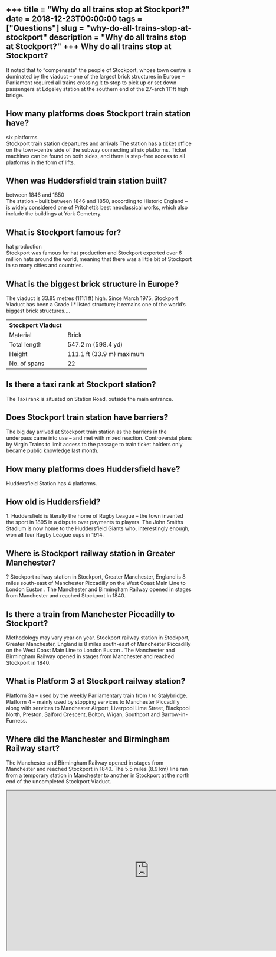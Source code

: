 +++
title = "Why do all trains stop at Stockport?"
date = 2018-12-23T00:00:00
tags = ["Questions"]
slug = "why-do-all-trains-stop-at-stockport"
description = "Why do all trains stop at Stockport?"
+++
Why do all trains stop at Stockport?
------------------------------------

It noted that to “compensate” the people of Stockport, whose town centre is dominated by the viaduct – one of the largest brick structures in Europe – Parliament required all trains crossing it to stop to pick up or set down passengers at Edgeley station at the southern end of the 27-arch 111ft high bridge.

How many platforms does Stockport train station have?
-----------------------------------------------------

six platforms  
Stockport train station departures and arrivals The station has a ticket office on the town-centre side of the subway connecting all six platforms. Ticket machines can be found on both sides, and there is step-free access to all platforms in the form of lifts.

When was Huddersfield train station built?
------------------------------------------

between 1846 and 1850  
The station – built between 1846 and 1850, according to Historic England – is widely considered one of Pritchett’s best neoclassical works, which also include the buildings at York Cemetery.

What is Stockport famous for?
-----------------------------

hat production  
Stockport was famous for hat production and Stockport exported over 6 million hats around the world, meaning that there was a little bit of Stockport in so many cities and countries.

What is the biggest brick structure in Europe?
----------------------------------------------

The viaduct is 33.85 metres (111.1 ft) high. Since March 1975, Stockport Viaduct has been a Grade II\* listed structure; it remains one of the world’s biggest brick structures….

<table><tr><th>Stockport Viaduct</th></tr><tr><td>Material</td><td>Brick</td></tr><tr><td>Total length</td><td>547.2 m (598.4 yd)</td></tr><tr><td>Height</td><td>111.1 ft (33.9 m) maximum</td></tr><tr><td>No. of spans</td><td>22</td></tr></table>

Is there a taxi rank at Stockport station?
------------------------------------------

The Taxi rank is situated on Station Road, outside the main entrance.

Does Stockport train station have barriers?
-------------------------------------------

The big day arrived at Stockport train station as the barriers in the underpass came into use – and met with mixed reaction. Controversial plans by Virgin Trains to limit access to the passage to train ticket holders only became public knowledge last month.

How many platforms does Huddersfield have?
------------------------------------------

Huddersfield Station has 4 platforms.

How old is Huddersfield?
------------------------

1\. Huddersfield is literally the home of Rugby League – the town invented the sport in 1895 in a dispute over payments to players. The John Smiths Stadium is now home to the Huddersfield Giants who, interestingly enough, won all four Rugby League cups in 1914.

Where is Stockport railway station in Greater Manchester?
---------------------------------------------------------

? Stockport railway station in Stockport, Greater Manchester, England is 8 miles south-east of Manchester Piccadilly on the West Coast Main Line to London Euston . The Manchester and Birmingham Railway opened in stages from Manchester and reached Stockport in 1840.

Is there a train from Manchester Piccadilly to Stockport?
---------------------------------------------------------

Methodology may vary year on year. Stockport railway station in Stockport, Greater Manchester, England is 8 miles south-east of Manchester Piccadilly on the West Coast Main Line to London Euston . The Manchester and Birmingham Railway opened in stages from Manchester and reached Stockport in 1840.

What is Platform 3 at Stockport railway station?
------------------------------------------------

Platform 3a – used by the weekly Parliamentary train from / to Stalybridge. Platform 4 – mainly used by stopping services to Manchester Piccadilly along with services to Manchester Airport, Liverpool Lime Street, Blackpool North, Preston, Salford Crescent, Bolton, Wigan, Southport and Barrow-in-Furness.

Where did the Manchester and Birmingham Railway start?
------------------------------------------------------

The Manchester and Birmingham Railway opened in stages from Manchester and reached Stockport in 1840. The 5.5 miles (8.9 km) line ran from a temporary station in Manchester to another in Stockport at the north end of the uncompleted Stockport Viaduct.

<iframe allow="accelerometer; autoplay; clipboard-write; encrypted-media; gyroscope; picture-in-picture" allowfullscreen="" class="__youtube_prefs__  epyt-is-override  no-lazyload" data-no-lazy="1" data-origheight="433" data-origwidth="770" data-skipgform_ajax_framebjll="" height="433" id="_ytid_53211" loading="lazy" src="https://www.youtube.com/embed/dEq5zWBt5_g?enablejsapi=1&autoplay=0&cc_load_policy=0&cc_lang_pref=&iv_load_policy=1&loop=0&modestbranding=0&rel=1&fs=1&playsinline=0&autohide=2&theme=dark&color=red&controls=1&" title="YouTube player" width="770"></iframe>